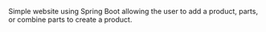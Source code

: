 Simple website using Spring Boot allowing the user to add a product, parts, or combine parts to create a product. 
